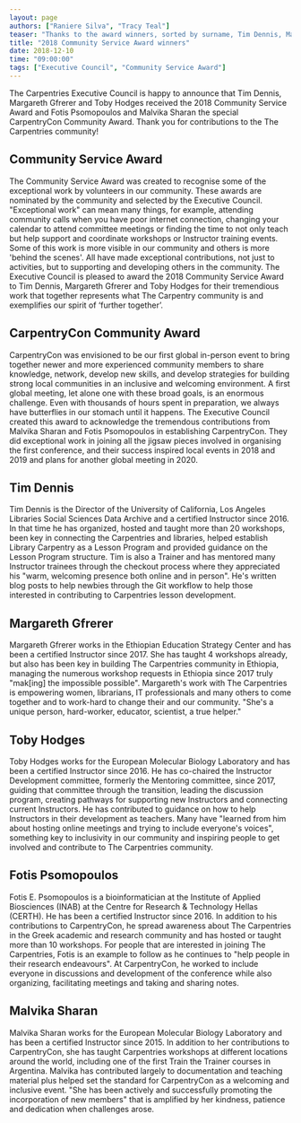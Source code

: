 ```yaml
---
layout: page
authors: ["Raniere Silva", "Tracy Teal"]
teaser: "Thanks to the award winners, sorted by surname, Tim Dennis, Margareth Gfrerer, Toby Hodges, Fotis Psomopoulos, and Malvika Sharan."
title: "2018 Community Service Award winners"
date: 2018-12-10
time: "09:00:00"
tags: ["Executive Council", "Community Service Award"]
---
```


The Carpentries Executive Council is happy to announce that Tim Dennis, Margareth Gfrerer and Toby Hodges received the 2018 Community Service Award and Fotis Psomopoulos and Malvika Sharan the special CarpentryCon Community Award. Thank you for contributions to the The Carpentries community!

## Community Service Award

The Community Service Award was created to recognise some of the  exceptional work by volunteers in our community. These awards are nominated by the community and selected by the Executive Council. "Exceptional work" can mean many things, for example, attending community calls when you have poor internet connection, changing your calendar to attend committee meetings or finding the time to not only teach but help support and coordinate workshops or Instructor training events. Some of this work is more visible in our community and others is more 'behind the scenes'. All have made exceptional contributions, not just to activities, but to supporting and developing others in the community. The Executive Council is pleased to award the 2018 Community Service Award to Tim Dennis, Margareth Gfrerer and Toby Hodges for their tremendious work that together represents what The Carpentry community is and exemplifies our spirit of ‘further together’.

## CarpentryCon Community Award

CarpentryCon was envisioned to be our first global in-person event to bring together newer and more experienced community members to share knowledge, network, develop new skills, and develop strategies for building strong local communities in an inclusive and welcoming environment. A first global meeting, let alone one with these broad goals, is an enormous challenge. Even with thousands of hours spent in preparation, we always have butterflies in our stomach until it happens. The Executive Council created this award to acknowledge the tremendous contributions from Malvika Sharan and Fotis Psomopoulos in establishing CarpentryCon. They did exceptional work in joining all the jigsaw pieces involved in organising the first conference, and their success inspired local events in 2018 and 2019 and plans for another global meeting in 2020.

## Tim Dennis

Tim Dennis is the Director of the University of California, Los Angeles Libraries Social Sciences Data Archive and a certified Instructor since 2016. In that time he has organized, hosted and taught more than 20 workshops, been key in connecting the Carpentries and libraries, helped establish Library Carpentry as a Lesson Program and provided guidance on the Lesson Program structure. Tim is also a Trainer and has mentored many Instructor trainees through the checkout process where they appreciated his "warm, welcoming presence both online and in person". He's written blog posts to help newbies through the Git workflow to help those interested in contributing to Carpentries lesson development.

## Margareth Gfrerer

Margareth Gfrerer works in the Ethiopian Education Strategy Center and has been a certified Instructor since 2017. She has taught 4 workshops already, but also has been key in building The Carpentries community in Ethiopia, managing the numerous workshop requests in Ethiopia since 2017 truly "mak[ing] the impossible possible". Margareth's work with The Carpentries is empowering women, librarians, IT professionals and many others to come together and to work-hard to change their and our community. "She's a unique person, hard-worker, educator, scientist, a true helper."

## Toby Hodges

Toby Hodges works for the European Molecular Biology Laboratory and has been a certified Instructor since 2016. He has co-chaired the Instructor Development committee, formerly the Mentoring committee, since 2017, guiding that committee through the transition, leading the discussion program, creating pathways for supporting new Instructors and connecting current Instructors. He has contributed to guidance on how to help Instructors in their development as teachers. Many have "learned from him about hosting online meetings and trying to include everyone's voices", something key to inclusivity in our community and inspiring people to get involved and contribute to The Carpentries community.

## Fotis Psomopoulos

Fotis E. Psomopoulos is a bioinformatician at the Institute of Applied Biosciences (INAB) at the Centre for Research & Technology Hellas (CERTH). He has been a certified Instructor since 2016. In addition to his contributions to CarpentryCon, he spread awareness about The Carpentries in the Greek academic and research community and has hosted or taught more than 10 workshops. For people that are interested in joining The Carpentries, Fotis is an example to follow as he continues to "help people in their research endeavours". At CarpentryCon, he worked to include everyone in discussions and development of the conference while also organizing, facilitating meetings and taking and sharing notes. 

## Malvika Sharan

Malvika Sharan works for the European Molecular Biology Laboratory and has been a certified Instructor since 2015. In addition to her contributions to CarpentryCon, she has taught Carpentries workshops at different locations around the world, including one of the first Train the Trainer courses in Argentina. Malvika has contributed largely to documentation and teaching material plus helped set the standard for CarpentryCon as a welcoming and inclusive event. "She has been actively and successfully promoting the incorporation of new members" that is amplified by her kindness, patience and dedication when challenges arose.


